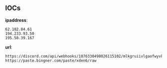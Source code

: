 
## IOCs

__ipaddress__:

```text
62.182.84.61
194.233.93.50
195.58.39.167
```
__url__:

```text
https://discord.com/api/webhooks/1076330498026115102/mlkgruiivlgaofwyvksplsbe3dmadzd9cxpk3k9xqpyh6dw55jktv6qfdgxbs5aay7py
https://paste.bingner.com/paste/xden6/raw
```
